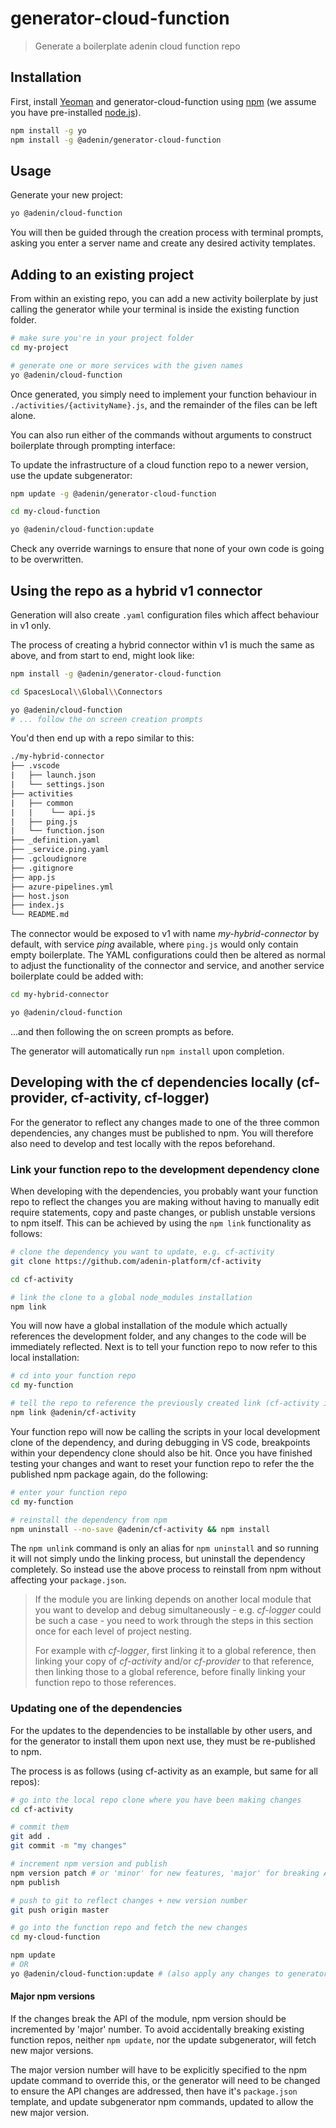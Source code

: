 # generator-cloud-function

> Generate a boilerplate adenin cloud function repo

## Installation

First, install [Yeoman](http://yeoman.io) and generator-cloud-function using [npm](https://www.npmjs.com/) (we assume you have pre-installed [node.js](https://nodejs.org/)).

```bash
npm install -g yo
npm install -g @adenin/generator-cloud-function
```

## Usage

Generate your new project:

```bash
yo @adenin/cloud-function
```

You will then be guided through the creation process with terminal prompts, asking you enter a server name and create any desired activity templates.

## Adding to an existing project

From within an existing repo, you can add a new activity boilerplate by just calling the generator while your terminal is inside the existing function folder.

```bash
# make sure you're in your project folder
cd my-project

# generate one or more services with the given names
yo @adenin/cloud-function
```

Once generated, you simply need to implement your function behaviour in `./activities/{activityName}.js`, and the remainder of the files can be left alone.

You can also run either of the commands without arguments to construct boilerplate through prompting interface:

To update the infrastructure of a cloud function repo to a newer version, use the update subgenerator:

```bash
npm update -g @adenin/generator-cloud-function

cd my-cloud-function

yo @adenin/cloud-function:update
```

Check any override warnings to ensure that none of your own code is going to be overwritten.

## Using the repo as a hybrid v1 connector

Generation will also create `.yaml` configuration files which affect behaviour in v1 only.

The process of creating a hybrid connector within v1 is much the same as above, and from start to end, might look like:

```bash
npm install -g @adenin/generator-cloud-function

cd SpacesLocal\\Global\\Connectors

yo @adenin/cloud-function
# ... follow the on screen creation prompts
```

You'd then end up with a repo similar to this:

```txt
./my-hybrid-connector
├── .vscode
|   ├── launch.json
|   └── settings.json
├── activities
|   ├── common
|   |    └── api.js
|   ├── ping.js
|   └── function.json
├── _definition.yaml
├── _service.ping.yaml
├── .gcloudignore
├── .gitignore
├── app.js
├── azure-pipelines.yml
├── host.json
├── index.js
└── README.md
```

The connector would be exposed to v1 with name _my-hybrid-connector_ by default, with service _ping_ available, where `ping.js` would only contain empty boilerplate. The YAML configurations could then be altered as normal to adjust the functionality of the connector and service, and another service boilerplate could be added with:

```bash
cd my-hybrid-connector

yo @adenin/cloud-function
```

...and then following the on screen prompts as before.

The generator will automatically run `npm install` upon completion.

## Developing with the cf dependencies locally (cf-provider, cf-activity, cf-logger)

For the generator to reflect any changes made to one of the three common dependencies, any changes must be published to npm. You will therefore also need to develop and test locally with the repos beforehand.

### Link your function repo to the development dependency clone

When developing with the dependencies, you probably want your function repo to reflect the changes you are making without having to manually edit require statements, copy and paste changes, or publish unstable versions to npm itself. This can be achieved by using the `npm link` functionality as follows:

```bash
# clone the dependency you want to update, e.g. cf-activity
git clone https://github.com/adenin-platform/cf-activity

cd cf-activity

# link the clone to a global node_modules installation
npm link
```

You will now have a global installation of the module which actually references the development folder, and any changes to the code will be immediately reflected. Next is to tell your function repo to now refer to this local installation:

```bash
# cd into your function repo
cd my-function

# tell the repo to reference the previously created link (cf-activity in this example)
npm link @adenin/cf-activity
```

Your function repo will now be calling the scripts in your local development clone of the dependency, and during debugging in VS code, breakpoints within your dependency clone should also be hit. Once you have finished testing your changes and want to reset your function repo to refer the the published npm package again, do the following:

```bash
# enter your function repo
cd my-function

# reinstall the dependency from npm
npm uninstall --no-save @adenin/cf-activity && npm install
```

The `npm unlink` command is only an alias for `npm uninstall` and so running it will not simply undo the linking process, but uninstall the dependency completely. So instead use the above process to reinstall from npm without affecting your `package.json`.

> If the module you are linking depends on another local module that you want to develop and debug simultaneously - e.g. _cf-logger_ could be such a case - you need to work through the steps in this section once for each level of project nesting.
>
>For example with _cf-logger_, first linking it to a global reference, then linking your copy of _cf-activity_ and/or _cf-provider_ to that reference, then linking those to a global reference, before finally linking your function repo to those references.

### Updating one of the dependencies

For the updates to the dependencies to be installable by other users, and for the generator to install them upon next use, they must be re-published to npm.

The process is as follows (using cf-activity as an example, but same for all repos):

```bash
# go into the local repo clone where you have been making changes
cd cf-activity

# commit them
git add .
git commit -m "my changes"

# increment npm version and publish
npm version patch # or 'minor' for new features, 'major' for breaking API changes (see below)
npm publish

# push to git to reflect changes + new version number
git push origin master

# go into the function repo and fetch the new changes
cd my-cloud-function

npm update
# OR
yo @adenin/cloud-function:update # (also apply any changes to generator)
```

#### Major npm versions

If the changes break the API of the module, npm version should be incremented by 'major' number. To avoid accidentally breaking existing function repos, neither `npm update`, nor the update subgenerator, will fetch new major versions.

The major version number will have to be explicitly specified to the npm update command to override this, or the generator will need to be changed to ensure the API changes are addressed, then have it's `package.json` template, and update subgenerator npm commands, updated to allow the new major version.
